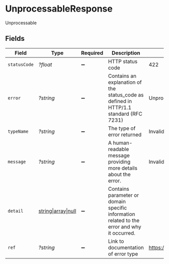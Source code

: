 # UnprocessableResponse

Unprocessable


## Fields

| Field                                                                                       | Type                                                                                        | Required                                                                                    | Description                                                                                 | Example                                                                                     |
| ------------------------------------------------------------------------------------------- | ------------------------------------------------------------------------------------------- | ------------------------------------------------------------------------------------------- | ------------------------------------------------------------------------------------------- | ------------------------------------------------------------------------------------------- |
| `statusCode`                                                                                | *?float*                                                                                    | :heavy_minus_sign:                                                                          | HTTP status code                                                                            | 422                                                                                         |
| `error`                                                                                     | *?string*                                                                                   | :heavy_minus_sign:                                                                          | Contains an explanation of the status_code as defined in HTTP/1.1 standard (RFC 7231)       | Unprocessable Entity                                                                        |
| `typeName`                                                                                  | *?string*                                                                                   | :heavy_minus_sign:                                                                          | The type of error returned                                                                  | InvalidStateError                                                                           |
| `message`                                                                                   | *?string*                                                                                   | :heavy_minus_sign:                                                                          | A human-readable message providing more details about the error.                            | Invalid State                                                                               |
| `detail`                                                                                    | [string\|array\|null](../../Models/Errors/UnprocessableResponseDetail.md)                   | :heavy_minus_sign:                                                                          | Contains parameter or domain specific information related to the error and why it occurred. |                                                                                             |
| `ref`                                                                                       | *?string*                                                                                   | :heavy_minus_sign:                                                                          | Link to documentation of error type                                                         | https://developers.apideck.com/errors#invalidstateerror                                     |